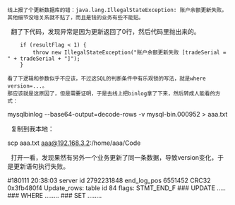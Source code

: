     线上报了个更新数据库的错：java.lang.IllegalStateException: 账户余额更新失败。其他细节没啥关系就不贴了，而且是钱的业务有些不能贴。
    翻了下代码，发现异常是因为更新返回了0行，然后代码里抛出来的。
  
        if (resultFlag < 1) {
            throw new IllegalStateException("账户余额更新失败 [tradeSerial = " + tradeSerial + "]");
        }
        
    看了下逻辑和参数似乎不应该，不过这SQL的判断条件中有乐观锁的写法，就是where version=...。
    那应该就是这原因了，但是需要证明，于是去线上把binlog拿了下来，然后转成人能看的方式：
  
  mysqlbinlog --base64-output=decode-rows -v  mysql-bin.000952 > aaa.txt
  
    复制到我本地：
  
  scp aaa.txt aaa@192.168.3.2:/home/aaa/Code
  
    打开一看，发现果然有另外一个业务更新了同一条数据，导致version变化，于是更新语句执行失败。
  
  #180111 20:38:03 server id 2792231848  end_log_pos 6551452 CRC32 0x3fb480f4 	Update_rows: table id 84 flags: STMT_END_F
    ### UPDATE .....
    ### WHERE
    ........
    ### SET
    ........
  
